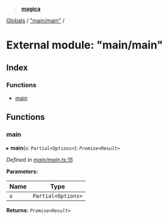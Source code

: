 > **[magica](../README.md)**

[Globals](../README.md) / ["main/main"](_main_main_.md) /

# External module: "main/main"

## Index

### Functions

* [main](_main_main_.md#main)

## Functions

###  main

▸ **main**(`o`: `Partial<Options>`): *`Promise<Result>`*

*Defined in [main/main.ts:15](https://github.com/cancerberoSgx/magica/blob/6686cf2/src/main/main.ts#L15)*

**Parameters:**

Name | Type |
------ | ------ |
`o` | `Partial<Options>` |

**Returns:** *`Promise<Result>`*